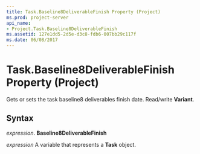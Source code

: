```yaml
---
title: Task.Baseline8DeliverableFinish Property (Project)
ms.prod: project-server
api_name:
- Project.Task.Baseline8DeliverableFinish
ms.assetid: 127e1dd5-2d5e-d3c8-fdb6-007bb29c117f
ms.date: 06/08/2017
---
```



# Task.Baseline8DeliverableFinish Property (Project)

Gets or sets the task baseline8 deliverables finish date. Read/write **Variant**.


## Syntax

 _expression_. **Baseline8DeliverableFinish**

 _expression_ A variable that represents a **Task** object.


